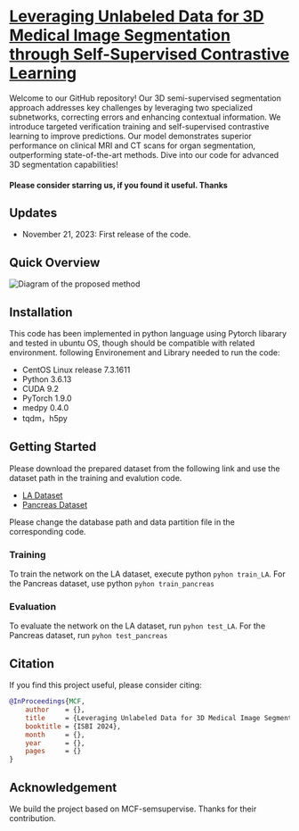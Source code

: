 # [Leveraging Unlabeled Data for 3D Medical Image Segmentation through Self-Supervised Contrastive Learning](xmindflow.com)
Welcome to our GitHub repository! Our 3D semi-supervised segmentation approach addresses key challenges by leveraging two specialized subnetworks, correcting errors and enhancing contextual information. We introduce targeted verification training and self-supervised contrastive learning to improve predictions. Our model demonstrates superior performance on clinical MRI and CT scans for organ segmentation, outperforming state-of-the-art methods. Dive into our code for advanced 3D segmentation capabilities!

#### Please consider starring us, if you found it useful. Thanks

## Updates
- November 21, 2023: First release of the code.

## Quick Overview
![Diagram of the proposed method](https://github.com/xmindflow/SSL-contrastive/blob/main/images/ssl-contrastive.png)


## Installation
This code has been implemented in python language using Pytorch libarary and tested in ubuntu OS, though should be compatible with related environment. following Environement and Library needed to run the code:
* CentOS Linux release 7.3.1611
* Python 3.6.13
* CUDA 9.2
* PyTorch 1.9.0
* medpy 0.4.0
* tqdm，h5py

## Getting Started
Please download the prepared dataset from the following link and use the dataset path in the training and evalution code.
* [LA Dataset](https://drive.google.com/drive/folders/1_LObmdkxeERWZrAzXDOhOJ0ikNEm0l_l)
* [Pancreas Dataset](https://drive.google.com/drive/folders/1kQX8z34kF62ZF_1-DqFpIosB4zDThvPz)

Please change the database path and data partition file in the corresponding code.

### Training
To train the network on the LA dataset, execute python `pyhon train_LA`. For the Pancreas dataset, use python `pyhon train_pancreas`
### Evaluation
To evaluate the network on the LA dataset, run `pyhon test_LA`. For the Pancreas dataset, run `pyhon test_pancreas`



## Citation
If you find this project useful, please consider citing:

```bibtex
@InProceedings{MCF,
    author    = {},
    title     = {Leveraging Unlabeled Data for 3D Medical Image Segmentation through Self-Supervised Contrastive Learning},
    booktitle = {ISBI 2024},
    month     = {},
    year      = {},
    pages     = {}
}
```
## Acknowledgement

We build the project based on MCF-semsupervise.
Thanks for their contribution.


